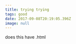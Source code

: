 ```yaml
---
title: trying trying
tags: good
date: 2017-09-08T20:19:05.396Z
image: null
---
```

does this have .html
